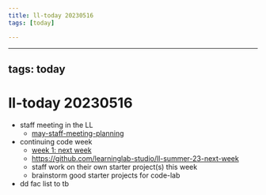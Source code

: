 ```yaml
---
title: ll-today 20230516
tags: [today]

---
```


---
tags: today
---
# ll-today 20230516
* staff meeting in the LL
    * [may-staff-meeting-planning](/aTnlMg6ZQz6B-lnM_SuM-g)
* continuing code week
    * [week 1: next week](/d4aeiOWvQZahufJUn-IwuQ)
    * https://github.com/learninglab-studio/ll-summer-23-next-week
    * staff work on their own starter project(s) this week
    * brainstorm good starter projects for code-lab
* dd fac list to tb